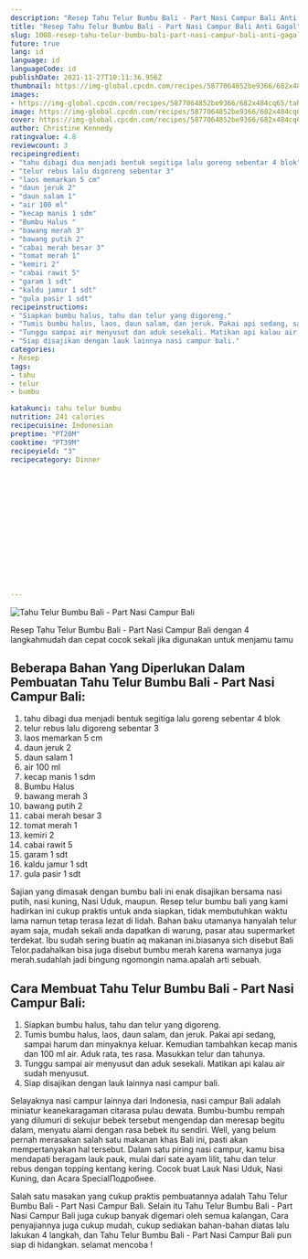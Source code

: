 ```yaml
---
description: "Resep Tahu Telur Bumbu Bali - Part Nasi Campur Bali Anti Gagal"
title: "Resep Tahu Telur Bumbu Bali - Part Nasi Campur Bali Anti Gagal"
slug: 1008-resep-tahu-telur-bumbu-bali-part-nasi-campur-bali-anti-gagal
future: true
lang: id
language: id
languageCode: id
publishDate: 2021-11-27T10:11:36.956Z 
thumbnail: https://img-global.cpcdn.com/recipes/5877064852be9366/682x484cq65/tahu-telur-bumbu-bali-part-nasi-campur-bali-foto-resep-utama.png
images:
- https://img-global.cpcdn.com/recipes/5877064852be9366/682x484cq65/tahu-telur-bumbu-bali-part-nasi-campur-bali-foto-resep-utama.png
image: https://img-global.cpcdn.com/recipes/5877064852be9366/682x484cq65/tahu-telur-bumbu-bali-part-nasi-campur-bali-foto-resep-utama.png
cover: https://img-global.cpcdn.com/recipes/5877064852be9366/682x484cq65/tahu-telur-bumbu-bali-part-nasi-campur-bali-foto-resep-utama.png
author: Christine Kennedy
ratingvalue: 4.8
reviewcount: 3
recipeingredient:
- "tahu dibagi dua menjadi bentuk segitiga lalu goreng sebentar 4 blok"
- "telur rebus lalu digoreng sebentar 3"
- "laos memarkan 5 cm"
- "daun jeruk 2"
- "daun salam 1"
- "air 100 ml"
- "kecap manis 1 sdm"
- "Bumbu Halus "
- "bawang merah 3"
- "bawang putih 2"
- "cabai merah besar 3"
- "tomat merah 1"
- "kemiri 2"
- "cabai rawit 5"
- "garam 1 sdt"
- "kaldu jamur 1 sdt"
- "gula pasir 1 sdt"
recipeinstructions:
- "Siapkan bumbu halus, tahu dan telur yang digoreng."
- "Tumis bumbu halus, laos, daun salam, dan jeruk. Pakai api sedang, sampai harum dan minyaknya keluar. Kemudian tambahkan kecap manis dan 100 ml air. Aduk rata, tes rasa. Masukkan telur dan tahunya."
- "Tunggu sampai air menyusut dan aduk sesekali. Matikan api kalau air sudah menyusut."
- "Siap disajikan dengan lauk lainnya nasi campur bali."
categories:
- Resep
tags:
- tahu
- telur
- bumbu

katakunci: tahu telur bumbu 
nutrition: 241 calories
recipecuisine: Indonesian
preptime: "PT20M"
cooktime: "PT39M"
recipeyield: "3"
recipecategory: Dinner


     
    
    
    
    
    
    
    
    
    
    
      
    
---
```



![Tahu Telur Bumbu Bali - Part Nasi Campur Bali](https://img-global.cpcdn.com/recipes/5877064852be9366/682x484cq65/tahu-telur-bumbu-bali-part-nasi-campur-bali-foto-resep-utama.png)

Resep Tahu Telur Bumbu Bali - Part Nasi Campur Bali    dengan 4 langkahmudah dan cepat cocok sekali jika digunakan untuk menjamu tamu

<!--inarticleads1-->

## Beberapa Bahan Yang Diperlukan Dalam Pembuatan Tahu Telur Bumbu Bali - Part Nasi Campur Bali:

1. tahu dibagi dua menjadi bentuk segitiga lalu goreng sebentar 4 blok
1. telur rebus lalu digoreng sebentar 3
1. laos memarkan 5 cm
1. daun jeruk 2
1. daun salam 1
1. air 100 ml
1. kecap manis 1 sdm
1. Bumbu Halus 
1. bawang merah 3
1. bawang putih 2
1. cabai merah besar 3
1. tomat merah 1
1. kemiri 2
1. cabai rawit 5
1. garam 1 sdt
1. kaldu jamur 1 sdt
1. gula pasir 1 sdt

Sajian yang dimasak dengan bumbu bali ini enak disajikan bersama nasi putih, nasi kuning, Nasi Uduk, maupun. Resep telur bumbu bali yang kami hadirkan ini cukup praktis untuk anda siapkan, tidak membutuhkan waktu lama namun tetap terasa lezat di lidah. Bahan baku utamanya hanyalah telur ayam saja, mudah sekali anda dapatkan di warung, pasar atau supermarket terdekat. Ibu sudah sering buatin aq makanan ini.biasanya sich disebut Bali Telor.padahalkan bisa juga disebut bumbu merah karena warnanya juga merah.sudahlah jadi bingung ngomongin nama.apalah arti sebuah. 

<!--inarticleads2-->

## Cara Membuat Tahu Telur Bumbu Bali - Part Nasi Campur Bali:

1. Siapkan bumbu halus, tahu dan telur yang digoreng.
1. Tumis bumbu halus, laos, daun salam, dan jeruk. Pakai api sedang, sampai harum dan minyaknya keluar. Kemudian tambahkan kecap manis dan 100 ml air. Aduk rata, tes rasa. Masukkan telur dan tahunya.
1. Tunggu sampai air menyusut dan aduk sesekali. Matikan api kalau air sudah menyusut.
1. Siap disajikan dengan lauk lainnya nasi campur bali.


Selayaknya nasi campur lainnya dari Indonesia, nasi campur Bali adalah miniatur keanekaragaman citarasa pulau dewata. Bumbu-bumbu rempah yang dilumuri di sekujur bebek tersebut mengendap dan meresap begitu dalam, menyatu alami dengan rasa bebek itu sendiri. Well, yang belum pernah merasakan salah satu makanan khas Bali ini, pasti akan mempertanyakan hal tersebut. Dalam satu piring nasi campur, kamu bisa mendapati beragam lauk pauk, mulai dari sate ayam lilit, tahu dan telur rebus dengan topping kentang kering. Cocok buat Lauk Nasi Uduk, Nasi Kuning, dan Acara SpecialПодробнее. 

Salah satu masakan yang cukup praktis pembuatannya adalah  Tahu Telur Bumbu Bali - Part Nasi Campur Bali. Selain itu  Tahu Telur Bumbu Bali - Part Nasi Campur Bali  juga cukup banyak digemari oleh semua kalangan, Cara penyajiannya juga cukup mudah, cukup sediakan bahan-bahan diatas lalu lakukan 4 langkah, dan  Tahu Telur Bumbu Bali - Part Nasi Campur Bali  pun siap di hidangkan. selamat mencoba !
